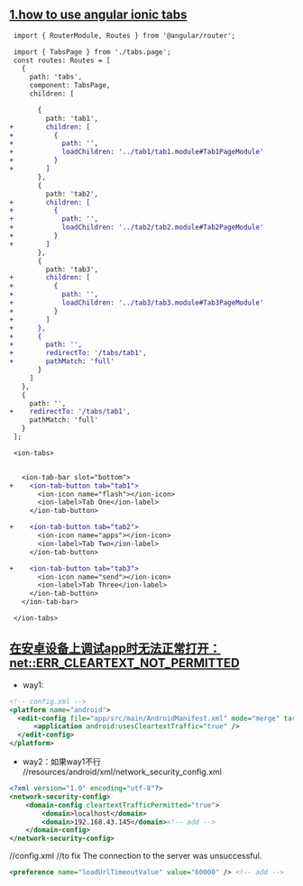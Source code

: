 ##  [1.how to use **angular** ionic tabs](https://github.com/ionic-team/ionic/blob/master/CHANGELOG.md#angular-tabs)
```diff
 import { RouterModule, Routes } from '@angular/router';

 import { TabsPage } from './tabs.page';
 const routes: Routes = [
   {
     path: 'tabs',
     component: TabsPage,
     children: [

       {
         path: 'tab1',
+        children: [
+          {
+            path: '',
+            loadChildren: '../tab1/tab1.module#Tab1PageModule'
+          }
+        ]
       },
       {
         path: 'tab2',
+        children: [
+          {
+            path: '',
+            loadChildren: '../tab2/tab2.module#Tab2PageModule'
+          }
+        ]
       },
       {
         path: 'tab3',
+        children: [
+          {
+            path: '',
+            loadChildren: '../tab3/tab3.module#Tab3PageModule'
+          }
+        ]
+      },
+      {
+        path: '',
+        redirectTo: '/tabs/tab1',
+        pathMatch: 'full'
       }
     ]
   },
   {
     path: '',
+    redirectTo: '/tabs/tab1',
     pathMatch: 'full'
   }
 ];
```

```diff
 <ion-tabs>


   <ion-tab-bar slot="bottom">
+    <ion-tab-button tab="tab1">
       <ion-icon name="flash"></ion-icon>
       <ion-label>Tab One</ion-label>
     </ion-tab-button>

+    <ion-tab-button tab="tab2">
       <ion-icon name="apps"></ion-icon>
       <ion-label>Tab Two</ion-label>
     </ion-tab-button>

+    <ion-tab-button tab="tab3">
       <ion-icon name="send"></ion-icon>
       <ion-label>Tab Three</ion-label>
     </ion-tab-button>
   </ion-tab-bar>

 </ion-tabs>
```
## [在安卓设备上调试app时无法正常打开：net::ERR_CLEARTEXT_NOT_PERMITTED](https://stackoverflow.com/questions/54752716/why-am-i-seeing-neterr-cleartext-not-permitted-errors-after-upgrading-to-cordo)
* way1:
```xml
<!-- config.xml -->
<platform name="android">
  <edit-config file="app/src/main/AndroidManifest.xml" mode="merge" target="/manifest/application">
      <application android:usesCleartextTraffic="true" />
  </edit-config>
</platform>
```
* way2：如果way1不行
//resources/android/xml/network_security_config.xml 
```xml
<?xml version="1.0" encoding="utf-8"?>
<network-security-config>
    <domain-config cleartextTrafficPermitted="true">
        <domain>localhost</domain>
        <domain>192.168.43.145</domain><!-- add -->
    </domain-config>
</network-security-config>
```
//config.xml //to fix The connection to the server was unsuccessful.
```xml
<preference name="loadUrlTimeoutValue" value="60000" /> <!-- add -->
```
